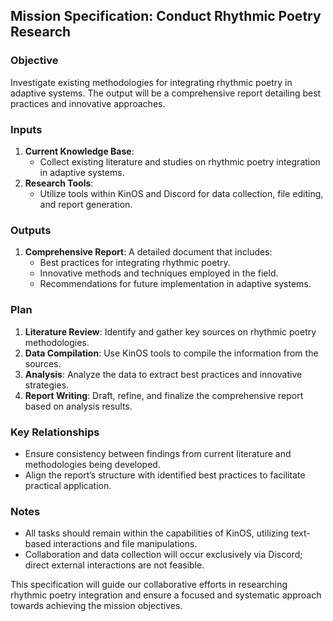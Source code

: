 ## Mission Specification: Conduct Rhythmic Poetry Research

### Objective
Investigate existing methodologies for integrating rhythmic poetry in adaptive systems. The output will be a comprehensive report detailing best practices and innovative approaches.

### Inputs
1. **Current Knowledge Base**: 
   - Collect existing literature and studies on rhythmic poetry integration in adaptive systems.
2. **Research Tools**: 
   - Utilize tools within KinOS and Discord for data collection, file editing, and report generation.

### Outputs
1. **Comprehensive Report**: A detailed document that includes:
   - Best practices for integrating rhythmic poetry.
   - Innovative methods and techniques employed in the field.
   - Recommendations for future implementation in adaptive systems.

### Plan
1. **Literature Review**: Identify and gather key sources on rhythmic poetry methodologies.
2. **Data Compilation**: Use KinOS tools to compile the information from the sources.
3. **Analysis**: Analyze the data to extract best practices and innovative strategies.
4. **Report Writing**: Draft, refine, and finalize the comprehensive report based on analysis results.

### Key Relationships
- Ensure consistency between findings from current literature and methodologies being developed.
- Align the report’s structure with identified best practices to facilitate practical application.

### Notes
- All tasks should remain within the capabilities of KinOS, utilizing text-based interactions and file manipulations.
- Collaboration and data collection will occur exclusively via Discord; direct external interactions are not feasible.

This specification will guide our collaborative efforts in researching rhythmic poetry integration and ensure a focused and systematic approach towards achieving the mission objectives.